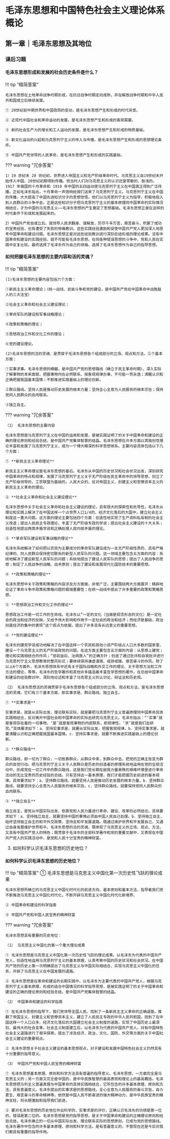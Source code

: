 # 毛泽东思想和中国特色社会主义理论体系概论

## 第一章｜毛泽东思想及其地位

<!-- 

!!! tip "精简答案"

??? warning "冗余答案"

-->

### 课后习题

#### 毛泽东思想形成和发展的社会历史条件是什么？

!!! tip "精简答案"

    毛泽东思想在土地革命战争时期形成，在抗日战争时期走向成熟，并在解放战争时期和中华人民共和国成立后继续发展。

    ① 20世纪前中期世界和中国政局的变动，是毛泽东思想产生和形成的时代背景。

    ② 近现代中国社会和革命运动的发展，是毛泽东思想产生和形成的客观需要。

    ③ 新的社会生产力的增长和工人运动的发展，是毛泽东思想产生和形成的物质基础。

    ④ 新文化运动的兴起和马克思列宁主义的传入与传播，是毛泽东思想产生和形成的思想理论条件。

    ⑤ 中国共产党领导的人民革命，是毛泽东思想产生和形成的实践基础。

??? warning "冗余答案"

    1）19 世纪末 20 世纪初，世界进入帝国主义和无产阶级革命时代。马克思主义自19世纪末开始传入中国，20世纪初期得到传播。但当时人们对马克思主义的认识还是零散的、肤浅的。1917 年俄国的十月革命和 1919 年中国的五四运动使马克思列宁主义在中国真正得到广泛传播。正如毛泽东指出，十月革命一声炮响给我们送来了马克思列宁主义。马克思列宁主义在中国的传播，大大提高了中国先进知识分子的思想觉悟，他们以马克思列宁主义为指导，积极地投入到人民群众的斗争中去。正是这些知识分子把马克思列宁主义的基本原理同中国革命的实际情况相结合，才为中国的马克思主义——毛泽东思想的产生奠定了思想基础。毛泽东思想正是在这样的时代条件下形成和发展起来的。

    2）中国共产党自成立后，就领导人民求翻身、谋解放，历尽千辛万苦，艰苦奋斗，积累了成功的宝贵经验，也有遭受了失败的惨痛教训。这些实践经验激励和促使中国共产党人更加深入地思考中国革命和建设问题。毛泽东思想正是对这些经验教训进行深刻总结形成的理论成果。没有中国革命和建设的实践经验，就不可能有毛泽东思想。在同各种错误思想的斗争中，党和人民在实践中反复比较，最终选择了毛泽东作为自己的领袖，选择了毛泽东思想作为自己的指导思想。

#### 如何把握毛泽东思想的主要内容和活的灵魂？

!!! tip "精简答案"

    (1)毛泽东思想的主要内容包括六个方面：

    ①新民主主义革命理论；（统一战线、武装斗争和党的建设，是中国共产党在中国革命中战胜敌人的三大法宝）

    ②社会主义革命和社会主义建设理论；

    ③革命军队的建设和军事战略理论；

    ④政策和策略的理论；

    ⑤思想政治工作和文化工作的理论；

    ⑥党的建设理论。

    (2)毛泽东思想的活的灵魂，是贯穿于毛泽东思想各个组成部分的立场、观点和方法，三个基本方面：

    ①实事求事。毛泽东思想的精髓，是中国共产党的思想路线（确立于民主革命时期）。深入实际了解事物的本来面貌，把握事物内在必然联系，按客观规律办事，不可能一劳永逸；清醒认识和正确把握我国基本国情；不断推进实践基础上的理论创新。

    ②群众路线。坚持人民是推动历史发展的根本力量；坚持全心全意为人民服务的根本宗旨；保持党同人民群众的血肉联系。

    ③独立自主。

??? warning "冗余答案"

    （1） 毛泽东思想的主要内容

    毛泽东思想是马克思列宁主义在中国的运用和发展，是被实践证明了的关于中国革命和建设的正确的理论原则和经验总结，是中国共产党集体智慧的结晶。毛泽东思想在许多方面以其独创性理论丰富和发展了马克思列宁主义，成为一个博大精深的科学思想体系。主要内容具体包括以下几个方面：

    ① **新民主主义革命理论**

    新民主主义革命理论是毛泽东思想的基石。毛泽东从中国的历史状况和社会状况出发，深刻研究中国革命的特点和规律，发展了马克思列宁主义关于无产阶级在民主革命中的领导思想，创立了无产阶级领导的，工农联盟为基础的，人民大众的，反对帝国主义、封建主义和官僚资本主义的新民主主义革命的理论。

    ② **社会主义革命和社会主义建设理论**

    毛泽东思想中关于社会主义革命和社会主义建设的理论，具有很大的探索性和先导性。毛泽东从理论和实践上解决了在中国这样一个占世界人口1/4的、经济文化落后的大国中，建立社会主义制度这一重大问题。这方面的理论主要包括四个方面：创造性地实现了生产资料私有制的社会主义改造；提出人民民主专政理论，丰富了无产阶级专政的学说；提出社会主义建设的十大关系；创造性地提出两类矛盾学说和正确处理人民内部矛盾的理论。

    ③ **革命军队建设和军事战略的理论**

    毛泽东系统解决了如何把以农民为主要成分的革命军队建设成为一支无产阶级性质的、具有严格纪律的、同人民群众保持密切联系的新型人民军队的问题。这一领域主要包含五方面的内容：系统地解决了建设新型人民军队的问题；系统地提出了建设人民军队的思想；提出了人民战争的思想；制定了人民战争的战略、战术原则；提出了建设和发展现代化国防技术的重要思想。

    ④ **政策和策略的理论**

    毛泽东思想中关于政策和策略的内容涉及方方面面，非常广泛，主要围绕两大方面展开：精辟地论证了革命斗争中政策和策略问题的极端重要性；在统一战线中提出了许多重要的政策和策略思想。

    ⑤ **思想政治工作和文化工作的理论**

    思想政治工作是一切工作的生命线。毛泽东以“一定的文化（当做是观念形态的文化）是一定社会的政治和经济的反映，又给予伟大影响和作用于一定社会的政治和经济；而经济是基础，政治则是经济的集中的表现”这个观点为依据，提出了许多具有长远意义的重要思想。

    ⑥ **党的建设理论**

    毛泽东的建党学说成功地解决了在中国这样一个农民和其他小资产阶级占人口大多数的国家里，建设一个马克思主义的无产阶级政党的问题。在这方面主要包含五方面的内容：从思想上建党；理论和实践相结合的作风；“惩前毖后、治病救人”的正确方针；创造了通过批评和自我批评进行马克思列宁主义思想教育的整风形式；要继续保持谦虚谨慎、戒骄戒躁、艰苦奋斗的作风。除了以上6个方面外，毛泽东思想体系中还有关于国际战略和外交工作的理论、关于思想方法和工作方法的理论，等等。毛泽东的哲学著作和其他许多蕴涵着丰富哲学思想的著作，在总结中国革命和建设的经验教训中，深刻地论述和丰富了马克思主义的认识论、辩证法和历史观。

    （2） 毛泽东思想活的灵魂贯穿于毛泽东思想各个组成部分的立场、观点和方法，是毛泽东思想活的灵魂，它们有三个基本方面，即实事求是、群众路线、独立自主。

    ① **实事求是**

    实事求是，就是从实际出发，理论联系实际，就是要把马克思列宁主义普遍原理同中国革命具体实践相结合，反对离开中国社会和中国革命的实际去研究马克思主义。毛泽东指出：“‘实事’就是客观存在着的一切事物，‘是’就是客观事物的内部联系，即规律性，‘求’就是我们去研究。”具体要求如下：a．坚持实事求是，就要从实际出发，把握客观规律。b．坚持实事求是，就要清醒认识和正确把握我国基本国情。c．坚持实事求是，就要不断推进实践基础上的理论创新。

    ② **群众路线**

    群众路线，即一切为了群众，一切依靠群众，从群众中来，到群众中去，把党的正确主张变为群众的自觉行动。把马克思列宁主义关于人民群众是历史的创造者的原理系统地运用在党的全部活动中，形成党在一切工作中的群众路线，这是我们党长期在敌我力量悬殊的艰难环境里进行革命活动的无比宝贵的历史经验的总结。只有坚持这一基本原理，我们才能把握历史前进的基本规律。具体要求如下：a．坚持群众路线，就要坚持人民是推动历史发展的根本力量。b．坚持群众路线，就要坚持全心全意为人民服务的根本宗旨。c．坚持群众路线，就要保持党同人民群众的血肉联系。

    ③ **独立自主**

    独立自主，是党从中国实际出发、依靠党和人民力量进行革命、建设、改革的必然结论。具体要求如下：a．坚持独立自主，就要坚持中国的事情必须由中国人民自己处理。b．坚持独立自主，始终坚持独立自主的和平外交政策，坚持走和平发展道路。既通过维护世界和平发展自己，又通过自身发展维护世界和平。毛泽东思想的活的灵魂，既体现了马克思主义的立场、观点、方法，又具有中国共产党人的特色；既贯穿于毛泽东的全部科学著作和党的重要文献中，又表现在中国共产党人的实践活动中，是党和人民十分宝贵的精神财富。

3. 如何科学认识毛泽东思想的历史地位？


#### 如何科学认识毛泽东思想的历史地位？

!!! tip "精简答案"
    ① 毛泽东思想是马克思主义中国化第一次历史性飞跃的理论成果

    毛泽东思想所确立的马克思主义中国化时代化的前进方向、基本原则和基本方法，指导着我们党不断推进马克思主义中国化时代化，不断开辟马克思主义中国化时代化新境界。

    ② 中国革命和建设的科学指南

    ③ 中国共产党和中国人民宝贵的精神财富

??? warning "冗余答案"

    毛泽东思想具有重要的历史地位：

    （1） 马克思主义中国化的第一个重大理论成果

    ① 毛泽东思想是马克思主义中国化第一次历史性飞跃的理论成果。以毛泽东为代表的中国共产党人，创造性地运用马克思列宁主义的基本原理，认真考察中国的历史状况和社会状况。在中国共产党的历史上第一次明确提出了马克思主义与中国实际相结合、实现马克思主义中国化的任务，开辟了马克思主义在中国发展的道路。

    ② 毛泽东思想是在革命和建设的长期实践中，以毛泽东为主要代表的中国共产党人，根据马克思列宁主义基本原理，形成的适合中国情况的科学指导思想，是被实践证明了的关于中国革命和建设的正确的理论原则和经验总结，是中国共产党集体智慧的结晶。

    （2） 中国革命和建设的科学指南

    ① 在毛泽东思想的指导下，我们党领导全国人民，找到了一条新民主主义革命的正确道路，推翻了帝国主义、封建主义和官僚资本主义，建立了人民民主专政的中华人民共和国，找到了在中国这样一个人口众多、经济文化落后的大国建立社会主义制度的道路，实现了中国历史上最深刻、最伟大的社会变革。社会主义制度建立后，以毛泽东为代表的中国共产党人，对有中国特色社会主义道路进行了艰辛探索，提出了涉及经济、政治、文化、国防、外交等方面的关于中国社会主义建设的重要观点。

    ② 毛泽东思想关于社会主义建设的基本思想观点，对于建设和发展中国特色社会主义仍然具有十分重要的指导意义。

    （3） 中国共产党和中国人民宝贵的精神财富

    ① 毛泽东思想基本原理、原则和科学方法具有普遍的指导意义。毛泽东思想，一方面完全是马克思主义的；另一方面又完全是中国的，是中华民族智慧的最高表现和理论上的最高概括。毛泽东思想把马列主义普遍真理与中国革命的具体实践相结合，它所包含的许多基本原理、原则和方法，具有普遍意义。毛泽东提出的实事求是的思想路线，全心全意为人民服务的奋斗宗旨，自力更生、艰苦奋斗的革命精神等，依然是中国人民不断奋进的强大精神动力，是中华民族宝贵的精神支柱，将长期激励和指导我们前进。

    ② 要对毛泽东思想的历史地位作出科学的、实事求是的评价，正确认识毛泽东的功绩是第一位的，错误是第二位的。毛泽东思想是党的指导思想，是关于中国革命和建设的正确理论原则和经验总结，毛泽东确立的一切从中国实际出发、理论联系实际的思想原则，已成为党的思想路线。毛泽东著作中包含的许多基本原理、原则和科学方法，是有普遍意义的，不管现在还是今后对我们都具有重要的指导作用。

